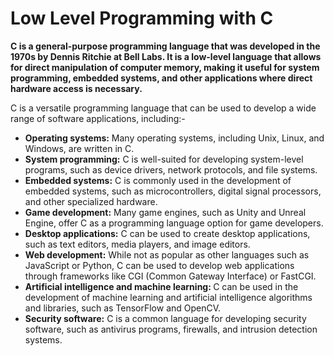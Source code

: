 <h1>Low Level Programming  with C </h1>
<b> C is a general-purpose programming language that was developed in the 1970s by Dennis Ritchie at Bell Labs. It is a low-level language that allows for direct manipulation of computer memory, making it useful for system programming, embedded systems, and other applications where direct hardware access is necessary.
</b>

C is a versatile programming language that can be used to develop a wide range of software applications, including:-
<ul>
   <li> <b> Operating systems:</b> Many operating systems, including Unix, Linux, and Windows, are written in C.</li>
   <li> <b> System programming:</b> C is well-suited for developing system-level programs, such as device drivers, network protocols, and file systems.</li>
   <li> <b> Embedded systems:</b> C is commonly used in the development of embedded systems, such as microcontrollers, digital signal processors, and other specialized hardware.</li>
   <li> <b> Game development:</b> Many game engines, such as Unity and Unreal Engine, offer C as a programming language option for game developers.</li>
   <li> <b>Desktop applications:</b> C can be used to create desktop applications, such as text editors, media players, and image editors.</li>
   <li> <b>Web development:</b> While not as popular as other languages such as JavaScript or Python, C can be used to develop web applications through frameworks like CGI (Common Gateway Interface) or FastCGI.</li>
   <li> <b>Artificial intelligence and machine learning: </b>C can be used in the development of machine learning and artificial intelligence algorithms and libraries, such as TensorFlow and OpenCV.</li>
   <li> <b>Security software:</b> C is a common language for developing security software, such as antivirus programs, firewalls, and intrusion detection systems.</li>
 </ul>

